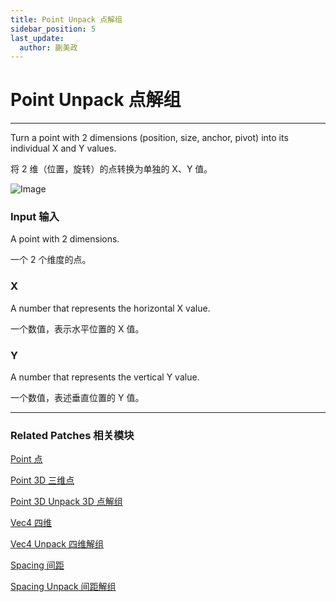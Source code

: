 ```yaml
---
title: Point Unpack 点解组
sidebar_position: 5
last_update:
  author: 蒯美政
---
```


# Point Unpack 点解组

---

Turn a point with 2 dimensions (position, size, anchor, pivot) into its individual X and Y values.

将 2 维（位置，旋转）的点转换为单独的 X、Y 值。

![Image](@site/static/img/docs/Utility/point-unpack.png)

### Input 输入

A point with 2 dimensions.

一个 2 个维度的点。

### X

A number that represents the horizontal X value.

一个数值，表示水平位置的 X 值。

### Y

A number that represents the vertical Y value.

一个数值，表述垂直位置的 Y 值。

---

### Related Patches 相关模块

[Point 点](./Point.md)

[Point 3D 三维点](./Point%203D.md)

[Point 3D Unpack 3D 点解组](./Point%203D%20Unpack.md)

[Vec4 四维](./Vec4.md)

[Vec4 Unpack 四维解组](./Vec4%20Unpack.md)

[Spacing 间距](./Spacing.md)

[Spacing Unpack 间距解组](./Spacing%20Unpack.md)
